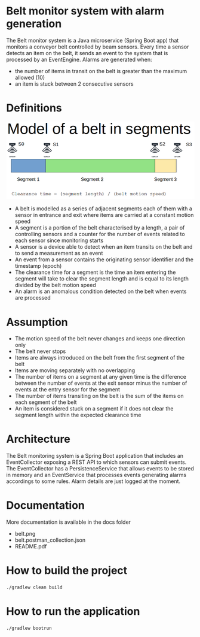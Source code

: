 # Belt monitor system with alarm generation
The Belt monitor system is a Java microservice (Spring Boot app) that monitors a conveyor belt controlled by beam sensors.
Every time a sensor detects an item on the belt, it sends an event to the system that is processed by an EventEngine.
Alarms are generated when:
- the number of items in transit on the belt is greater than the maximum allowed (10)
- an item is stuck between 2 consecutive sensors

# Definitions
![plot](./docs/belt.png)
- A belt is modelled as a series of adjacent segments each of them with a sensor in entrance and exit where items are carried at a constant motion speed
- A segment is a portion of the belt characterised by a length, a pair of controlling sensors and a counter for the number of events related to each sensor since monitoring starts
- A sensor is a device able to detect when an item transits on the belt and to send a measurement as an event
- An event from a sensor contains the originating sensor identifier and the timestamp (epoch)
- The clearance time for a segment is the time an item entering the segment will take to clear the segment length and is equal to its length divided by the belt motion speed
- An alarm is an anomalous condition detected on the belt when events are processed

# Assumption
- The motion speed of the belt never changes and keeps one direction only
- The belt never stops
- Items are always introduced on the belt from the first segment of the belt
- Items are moving separately with no overlapping
- The number of items on a segment at any given time is the difference between the number of events at the exit sensor minus the number of events at the entry sensor for the segment
- The number of items transiting on the belt is the sum of the items on each segment of the belt
- An item is considered stuck on a segment if it does not clear the segment length within the expected clearance time

# Architecture
The Belt monitoring system is a Spring Boot application that includes an EventCollector exposing a REST API to which sensors can submit events.
The EventCollector has a PersistenceService that allows events to be stored in memory and an EventService that processes events generating alarms accordings to some rules. Alarm details are just logged at the moment.

# Documentation
More documentation is available in the docs folder
- belt.png
- belt.postman_collection.json
- README.pdf

# How to build the project
```sh
./gradlew clean build
```

# How to run the application
```sh
./gradlew bootrun
```
